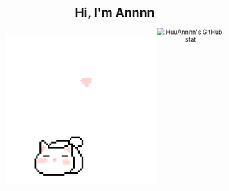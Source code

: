 <h1 align='center'>Hi, I'm Annnn</h1>

<div style='display: inline-flex'>
  <p align="center">
    <img src="cat_intro.gif" />
  </p>

  <div align='center'>
    <img style='width: 50%' alt="HuuAnnnn's GitHub stat" src='https://github-readme-stats.vercel.app/api?username=HuuAnnnn&show_icons=true&theme=react' />
  </div>
</div>
